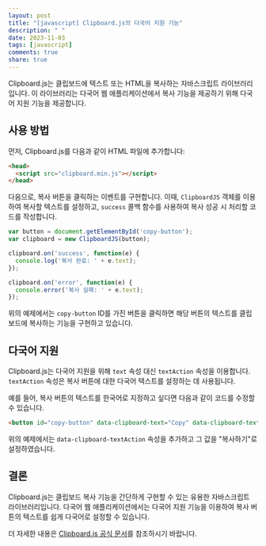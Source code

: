```yaml
---
layout: post
title: "[javascript] Clipboard.js의 다국어 지원 기능"
description: " "
date: 2023-11-03
tags: [javascript]
comments: true
share: true
---
```


Clipboard.js는 클립보드에 텍스트 또는 HTML을 복사하는 자바스크립트 라이브러리입니다. 이 라이브러리는 다국어 웹 애플리케이션에서 복사 기능을 제공하기 위해 다국어 지원 기능을 제공합니다.

## 사용 방법

먼저, Clipboard.js를 다음과 같이 HTML 파일에 추가합니다:

```html
<head>
  <script src="clipboard.min.js"></script>
</head>
```

다음으로, 복사 버튼을 클릭하는 이벤트를 구현합니다. 이때, `ClipboardJS` 객체를 이용하여 복사할 텍스트를 설정하고, `success` 콜백 함수를 사용하여 복사 성공 시 처리할 코드를 작성합니다.

```javascript
var button = document.getElementById('copy-button');
var clipboard = new ClipboardJS(button);

clipboard.on('success', function(e) {
  console.log('복사 완료: ' + e.text);
});

clipboard.on('error', function(e) {
  console.error('복사 실패: ' + e.text);
});
```

위의 예제에서는 `copy-button` ID를 가진 버튼을 클릭하면 해당 버튼의 텍스트를 클립보드에 복사하는 기능을 구현하고 있습니다.

## 다국어 지원

Clipboard.js는 다국어 지원을 위해 `text` 속성 대신 `textAction` 속성을 이용합니다. `textAction` 속성은 복사 버튼에 대한 다국어 텍스트를 설정하는 데 사용됩니다.

예를 들어, 복사 버튼의 텍스트를 한국어로 지정하고 싶다면 다음과 같이 코드를 수정할 수 있습니다.

```html
<button id="copy-button" data-clipboard-text="Copy" data-clipboard-textAction="복사하기">복사하기</button>
```

위의 예제에서는 `data-clipboard-textAction` 속성을 추가하고 그 값을 "복사하기"로 설정하였습니다.

## 결론

Clipboard.js는 클립보드 복사 기능을 간단하게 구현할 수 있는 유용한 자바스크립트 라이브러리입니다. 다국어 웹 애플리케이션에서는 다국어 지원 기능을 이용하여 복사 버튼의 텍스트를 쉽게 다국어로 설정할 수 있습니다.

더 자세한 내용은 [Clipboard.js 공식 문서](https://clipboardjs.com)를 참조하시기 바랍니다.